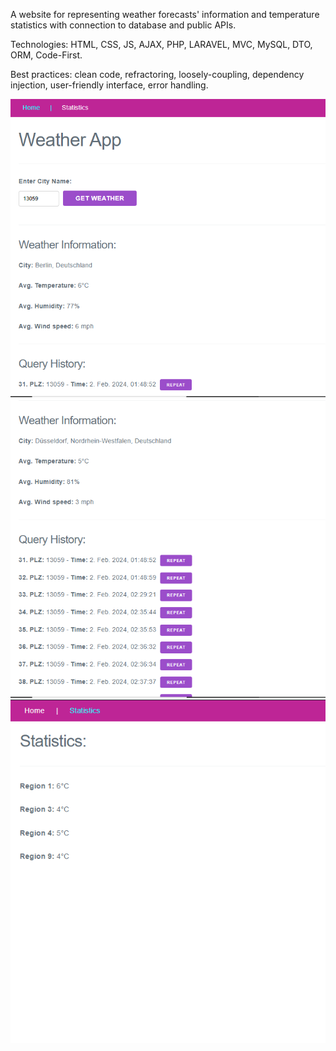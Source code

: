 A website for representing weather forecasts' information and temperature statistics with connection to database and public APIs.

Technologies: HTML, CSS, JS, AJAX, PHP, LARAVEL, MVC, MySQL, DTO, ORM, Code-First.

Best practices: clean code, refractoring, loosely-coupling, dependency injection, user-friendly interface, error handling.

![alt text](https://github.com/8ESTIE/WeatherService/blob/master/assets/1.jpg?raw=true)
![alt text](https://github.com/8ESTIE/WeatherService/blob/master/assets/2.jpg?raw=true)
![alt text](https://github.com/8ESTIE/WeatherService/blob/master/assets/3.jpg?raw=true)